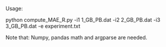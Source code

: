 Usage:

python compute_MAE_R.py -i1 1_GB_PB.dat -i2 2_GB_PB.dat -i3 3_GB_PB.dat -e experiment.txt

Note that:
Numpy, pandas math and argparse are needed.
